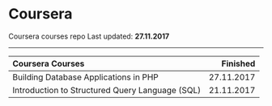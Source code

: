 # Coursera
Coursera courses repo
Last updated: **27.11.2017**

--------------------------


| Coursera Courses                                              |    Finished |
|:--------------------------------------------------------------|------------:|
| Building Database Applications in PHP                         |  27.11.2017 |
| Introduction to Structured Query Language (SQL)               |  21.11.2017 |

